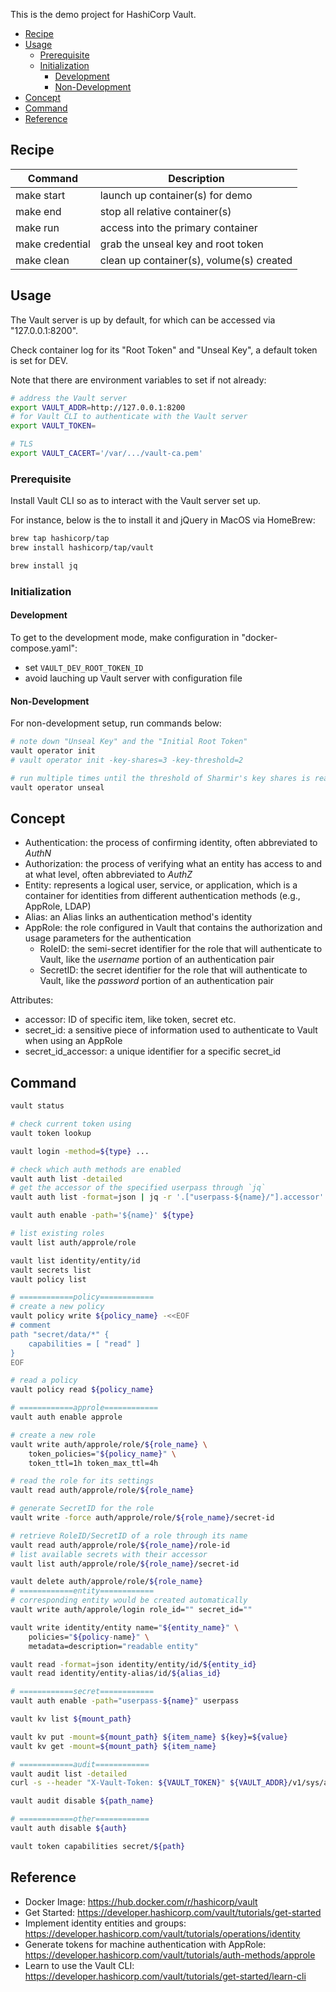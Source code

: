 
This is the demo project for HashiCorp Vault.

- [Recipe](#recipe)
- [Usage](#usage)
  - [Prerequisite](#prerequisite)
  - [Initialization](#initialization)
    - [Development](#development)
    - [Non-Development](#non-development)
- [Concept](#concept)
- [Command](#command)
- [Reference](#reference)


## Recipe
| Command         | Description                              |
|-----------------|------------------------------------------|
| make start      | launch up container(s) for demo          |
| make end        | stop all relative container(s)           |
| make run        | access into the primary container        |
| make credential | grab the unseal key and root token       |
| make clean      | clean up container(s), volume(s) created |


## Usage
The Vault server is up by default, for which can be accessed via "127.0.0.1:8200".

Check container log for its "Root Token" and "Unseal Key", a default token is set for DEV.

Note that there are environment variables to set if not already:
```sh
# address the Vault server
export VAULT_ADDR=http://127.0.0.1:8200
# for Vault CLI to authenticate with the Vault server
export VAULT_TOKEN=

# TLS
export VAULT_CACERT='/var/.../vault-ca.pem'
```

### Prerequisite
Install Vault CLI so as to interact with the Vault server set up.

For instance, below is the to install it and jQuery in MacOS via HomeBrew:
```sh
brew tap hashicorp/tap
brew install hashicorp/tap/vault

brew install jq
```


### Initialization
#### Development
To get to the development mode, make configuration in "docker-compose.yaml":
- set `VAULT_DEV_ROOT_TOKEN_ID`
- avoid lauching up Vault server with configuration file

#### Non-Development
For non-development setup, run commands below:
```sh
# note down "Unseal Key" and the "Initial Root Token"
vault operator init
# vault operator init -key-shares=3 -key-threshold=2

# run multiple times until the threshold of Sharmir's key shares is reached
vault operator unseal
```


## Concept
- Authentication: the process of confirming identity, often abbreviated to _AuthN_
- Authorization: the process of verifying what an entity has access to and at what level, often abbreviated to _AuthZ_
- Entity: represents a logical user, service, or application, which is a container
for identities from different authentication methods (e.g., AppRole, LDAP)
- Alias: an Alias links an authentication method's identity
- AppRole: the role configured in Vault that contains the authorization and usage parameters for the authentication
  - RoleID: the semi-secret identifier for the role that will authenticate to Vault, like the _username_ portion of an authentication pair
  - SecretID: the secret identifier for the role that will authenticate to Vault, like the _password_ portion of an authentication pair

Attributes:
- accessor: ID of specific item, like token, secret etc.
- secret_id: a sensitive piece of information used to authenticate to Vault when using an AppRole
- secret_id_accessor: a unique identifier for a specific secret_id


## Command
```sh
vault status

# check current token using
vault token lookup

vault login -method=${type} ...

# check which auth methods are enabled
vault auth list -detailed
# get the accessor of the specified userpass through `jq`
vault auth list -format=json | jq -r '.["userpass-${name}/"].accessor'

vault auth enable -path='${name}' ${type}

# list existing roles
vault list auth/approle/role

vault list identity/entity/id
vault secrets list
vault policy list

# ============policy============
# create a new policy
vault policy write ${policy_name} -<<EOF
# comment
path "secret/data/*" {
    capabilities = [ "read" ]
}
EOF

# read a policy
vault policy read ${policy_name}

# ============approle============
vault auth enable approle

# create a new role
vault write auth/approle/role/${role_name} \
    token_policies="${policy_name}" \
    token_ttl=1h token_max_ttl=4h

# read the role for its settings
vault read auth/approle/role/${role_name}

# generate SecretID for the role
vault write -force auth/approle/role/${role_name}/secret-id

# retrieve RoleID/SecretID of a role through its name
vault read auth/approle/role/${role_name}/role-id
# list available secrets with their accessor
vault list auth/approle/role/${role_name}/secret-id

vault delete auth/approle/role/${role_name}
# ============entity============
# corresponding entity would be created automatically
vault write auth/approle/login role_id="" secret_id=""

vault write identity/entity name="${entity_name}" \
    policies="${policy-name}" \
    metadata=description="readable entity"

vault read -format=json identity/entity/id/${entity_id}
vault read identity/entity-alias/id/${alias_id}

# ============secret============
vault auth enable -path="userpass-${name}" userpass

vault kv list ${mount_path}

vault kv put -mount=${mount_path} ${item_name} ${key}=${value}
vault kv get -mount=${mount_path} ${item_name}

# ============audit============
vault audit list -detailed
curl -s --header "X-Vault-Token: ${VAULT_TOKEN}" ${VAULT_ADDR}/v1/sys/audit | jq

vault audit disable ${path_name}

# ============other============
vault auth disable ${auth}

vault token capabilities secret/${path}
```


## Reference
- Docker Image: https://hub.docker.com/r/hashicorp/vault
- Get Started: https://developer.hashicorp.com/vault/tutorials/get-started
- Implement identity entities and groups: https://developer.hashicorp.com/vault/tutorials/operations/identity
- Generate tokens for machine authentication with AppRole: https://developer.hashicorp.com/vault/tutorials/auth-methods/approle
- Learn to use the Vault CLI: https://developer.hashicorp.com/vault/tutorials/get-started/learn-cli
